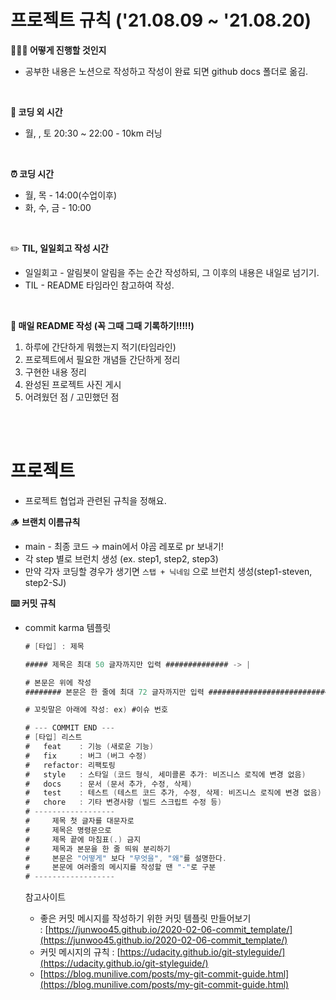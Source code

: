 
# 프로젝트 규칙 ('21.08.09 ~ '21.08.20)


**👨‍👦‍👦 어떻게 진행할 것인지**

- 공부한 내용은 노션으로 작성하고 작성이 완료 되면 github docs 폴더로 옮김.

<br>

**📱 코딩 외 시간**

- 월, , 토 20:30 ~ 22:00 - 10km 러닝

<br>

**⏰  코딩 시간**

- 월, 목 - 14:00(수업이후)
- 화, 수, 금 - 10:00

<br>

✏️  **TIL, 일일회고 작성 시간**

- 일일회고 - 알림봇이 알림을 주는 순간 작성하되, 그 이후의 내용은 내일로 넘기기.
- TIL - README 타임라인 참고하여 작성.

<br>

**📝  매일 README 작성 (꼭 그때 그때 기록하기!!!!!)**

1. 하루에 간단하게 뭐했는지 적기(타임라인) 
2. 프로젝트에서 필요한 개념들 간단하게 정리
3. 구현한 내용 정리
4. 완성된 프로젝트 사진 게시
5. 어려웠던 점 / 고민했던 점

<br><br>

# **프로젝트**

- 프로젝트 협업과 관련된 규칙을 정해요.

🪵  **브랜치 이름규칙**

- main - 최종 코드 → main에서 야곰 레포로 pr 보내기!
- 각 step 별로 브런치 생성 (ex. step1, step2, step3)
- 만약 각자 코딩할 경우가 생기면 `스탭 + 닉네임` 으로 브런치 생성(step1-steven, step2-SJ)

**⌨️   커밋 규칙**

- commit karma 템플릿

    ```swift
    # [타입] : 제목

    ##### 제목은 최대 50 글자까지만 입력 ############## -> |

    # 본문은 위에 작성
    ######## 본문은 한 줄에 최대 72 글자까지만 입력 ########################### -> |

    # 꼬릿말은 아래에 작성: ex) #이슈 번호

    # --- COMMIT END ---
    # [타입] 리스트
    #   feat    : 기능 (새로운 기능)
    #   fix     : 버그 (버그 수정)
    #   refactor: 리팩토링
    #   style   : 스타일 (코드 형식, 세미콜론 추가: 비즈니스 로직에 변경 없음)
    #   docs    : 문서 (문서 추가, 수정, 삭제)
    #   test    : 테스트 (테스트 코드 추가, 수정, 삭제: 비즈니스 로직에 변경 없음)
    #   chore   : 기타 변경사항 (빌드 스크립트 수정 등)
    # ------------------
    #     제목 첫 글자를 대문자로
    #     제목은 명령문으로
    #     제목 끝에 마침표(.) 금지
    #     제목과 본문을 한 줄 띄워 분리하기
    #     본문은 "어떻게" 보다 "무엇을", "왜"를 설명한다.
    #     본문에 여러줄의 메시지를 작성할 땐 "-"로 구분
    # ------------------
    ```

    참고사이트

    - 좋은 커밋 메시지를 작성하기 위한 커밋 템플릿 만들어보기 : [https://junwoo45.github.io/2020-02-06-commit_template/](https://junwoo45.github.io/2020-02-06-commit_template/)
    - 커밋 메시지의 규칙 : [https://udacity.github.io/git-styleguide/](https://udacity.github.io/git-styleguide/)
    - [https://blog.munilive.com/posts/my-git-commit-guide.html](https://blog.munilive.com/posts/my-git-commit-guide.html)
